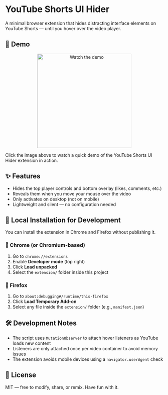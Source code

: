 # YouTube Shorts UI Hider

A minimal browser extension that hides distracting interface elements on YouTube Shorts — until you hover over the video player.

## 🎥 Demo

<p align="center">
  <a href="https://youtu.be/GJuy2bM7kRA">
    <img style="height: 300px" src="https://img.youtube.com/vi/GJuy2bM7kRA/hqdefault.jpg" alt="Watch the demo" />
  </a>
</p>

Click the image above to watch a quick demo of the YouTube Shorts UI Hider extension in action.


## ✨ Features

- Hides the top player controls and bottom overlay (likes, comments, etc.)
- Reveals them when you move your mouse over the video
- Only activates on desktop (not on mobile)
- Lightweight and silent — no configuration needed

## 🧪 Local Installation for Development

You can install the extension in Chrome and Firefox without publishing it.

### 🔹 Chrome (or Chromium-based)

1. Go to `chrome://extensions`
2. Enable **Developer mode** (top right)
3. Click **Load unpacked**
4. Select the `extension/` folder inside this project

### 🔸 Firefox

1. Go to `about:debugging#/runtime/this-firefox`
2. Click **Load Temporary Add-on**
3. Select any file inside the `extension/` folder (e.g., `manifest.json`)

## 🛠 Development Notes

- The script uses `MutationObserver` to attach hover listeners as YouTube loads new content
- Listeners are only attached once per video container to avoid memory issues
- The extension avoids mobile devices using a `navigator.userAgent` check

## 📃 License

MIT — free to modify, share, or remix. Have fun with it.

